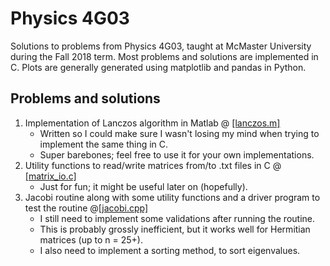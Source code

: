 # Physics 4G03
Solutions to problems from Physics 4G03, taught at McMaster University during the Fall 2018 term. Most problems and solutions are implemented in C. Plots are generally generated using matplotlib and pandas in Python.

## Problems and solutions

1. Implementation of Lanczos algorithm in Matlab @ [[lanczos.m]](https://github.com/brindavenkataramani/4G03/blob/master/lanczos.m)
    * Written so I could make sure I wasn't losing my mind when trying to implement the same thing in C.
    * Super barebones; feel free to use it for your own implementations.
2. Utility functions to read/write matrices from/to .txt files in C @ [[matrix_io.c]](https://github.com/brindavenkataramani/4G03/blob/master/matrix_io.c)
    * Just for fun; it might be useful later on (hopefully).
3. Jacobi routine along with some utility functions and a driver program to test the routine @[[jacobi.cpp]]()
    * I still need to implement some validations after running the routine.
    * This is probably grossly inefficient, but it works well for Hermitian matrices (up to n = 25+).
    * I also need to implement a sorting method, to sort eigenvalues.
